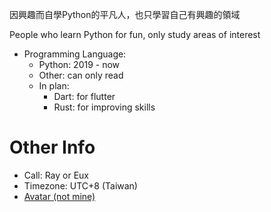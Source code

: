 因興趣而自學Python的平凡人，也只學習自己有興趣的領域

People who learn Python for fun, only study areas of interest

- Programming Language:
  - Python: 2019 - now
  - Other: can only read
  - In plan:
    - Dart: for flutter
    - Rust: for improving skills

# Other Info
- Call: Ray or Eux
- Timezone: UTC+8 (Taiwan)
- [Avatar (not mine)](https://www.pixiv.net/artworks/106459056)
